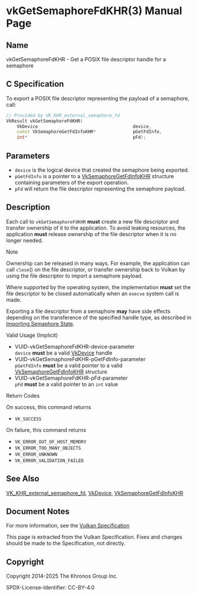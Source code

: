 # vkGetSemaphoreFdKHR(3) Manual Page

## Name

vkGetSemaphoreFdKHR - Get a POSIX file descriptor handle for a semaphore



## [](#_c_specification)C Specification

To export a POSIX file descriptor representing the payload of a semaphore, call:

```c++
// Provided by VK_KHR_external_semaphore_fd
VkResult vkGetSemaphoreFdKHR(
    VkDevice                                    device,
    const VkSemaphoreGetFdInfoKHR*              pGetFdInfo,
    int*                                        pFd);
```

## [](#_parameters)Parameters

- `device` is the logical device that created the semaphore being exported.
- `pGetFdInfo` is a pointer to a [VkSemaphoreGetFdInfoKHR](https://registry.khronos.org/vulkan/specs/latest/man/html/VkSemaphoreGetFdInfoKHR.html) structure containing parameters of the export operation.
- `pFd` will return the file descriptor representing the semaphore payload.

## [](#_description)Description

Each call to `vkGetSemaphoreFdKHR` **must** create a new file descriptor and transfer ownership of it to the application. To avoid leaking resources, the application **must** release ownership of the file descriptor when it is no longer needed.

Note

Ownership can be released in many ways. For example, the application can call `close`() on the file descriptor, or transfer ownership back to Vulkan by using the file descriptor to import a semaphore payload.

Where supported by the operating system, the implementation **must** set the file descriptor to be closed automatically when an `execve` system call is made.

Exporting a file descriptor from a semaphore **may** have side effects depending on the transference of the specified handle type, as described in [Importing Semaphore State](https://registry.khronos.org/vulkan/specs/latest/html/vkspec.html#synchronization-semaphores-importing).

Valid Usage (Implicit)

- [](#VUID-vkGetSemaphoreFdKHR-device-parameter)VUID-vkGetSemaphoreFdKHR-device-parameter  
  `device` **must** be a valid [VkDevice](https://registry.khronos.org/vulkan/specs/latest/man/html/VkDevice.html) handle
- [](#VUID-vkGetSemaphoreFdKHR-pGetFdInfo-parameter)VUID-vkGetSemaphoreFdKHR-pGetFdInfo-parameter  
  `pGetFdInfo` **must** be a valid pointer to a valid [VkSemaphoreGetFdInfoKHR](https://registry.khronos.org/vulkan/specs/latest/man/html/VkSemaphoreGetFdInfoKHR.html) structure
- [](#VUID-vkGetSemaphoreFdKHR-pFd-parameter)VUID-vkGetSemaphoreFdKHR-pFd-parameter  
  `pFd` **must** be a valid pointer to an `int` value

Return Codes

On success, this command returns

- `VK_SUCCESS`

On failure, this command returns

- `VK_ERROR_OUT_OF_HOST_MEMORY`
- `VK_ERROR_TOO_MANY_OBJECTS`
- `VK_ERROR_UNKNOWN`
- `VK_ERROR_VALIDATION_FAILED`

## [](#_see_also)See Also

[VK\_KHR\_external\_semaphore\_fd](https://registry.khronos.org/vulkan/specs/latest/man/html/VK_KHR_external_semaphore_fd.html), [VkDevice](https://registry.khronos.org/vulkan/specs/latest/man/html/VkDevice.html), [VkSemaphoreGetFdInfoKHR](https://registry.khronos.org/vulkan/specs/latest/man/html/VkSemaphoreGetFdInfoKHR.html)

## [](#_document_notes)Document Notes

For more information, see the [Vulkan Specification](https://registry.khronos.org/vulkan/specs/latest/html/vkspec.html#vkGetSemaphoreFdKHR)

This page is extracted from the Vulkan Specification. Fixes and changes should be made to the Specification, not directly.

## [](#_copyright)Copyright

Copyright 2014-2025 The Khronos Group Inc.

SPDX-License-Identifier: CC-BY-4.0